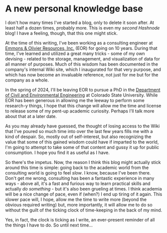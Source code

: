 # A new personal knowledge base

I don't how many times I've started a blog, only to delete it soon after. At least half a dozen times, probably more. This is even my *second Hashnode* blog! I have a feeling, though, that this one might stick.

At the time of this writing, I've been working as a consulting engineer at [Emmons & Olivier Resources, Inc.](https://eorinc.com) (EOR) for going on 10 years. During that time, I've learned and utilized a great many tricks - some of my own devising - related to the storage, management, and visualization of data for all manner of purposes. Much of this wisdom has been documented in the company's internal Wiki site, which I inaugurated for that very purpose, and which has now become an invaluable reference, not just for me but for the company as a whole.

In the spring of 2024, I'll be leaving EOR to pursue a PhD in the [Department of Civil and Environmental Engineering](https://www.engr.colostate.edu/ce/) at Colorado State University. While EOR has been generous in allowing me the leeway to perform some research-y things, I hope that this change will allow me the time and license to release some of my pent-up academic curiosity. Perhaps I'll talk more about that at a later date.

As you may already have guessed, the thought of losing access to the Wiki that I've poured so much time into over the last few years fills me with a kind of despair. So, mostly out of self-interest, but also recognizing the value that some of this gained wisdom could have if imparted to the world, I'm going to attempt to take some of that content and gussy it up for public consumption. I hope you find it as useful as I have.

So there's the impetus. Now, the reason I think this blog might actually stick around this time is simple: going back to the academic world from the consulting world is going to feel *slow*. I know, because I've been there. Don't get me wrong, consulting has been a fantastic experience in many ways - above all, it's a fast and furious way to learn practical skills and actually *do something* - but it's also been grueling at times. I think academia will be a nice change of pace, even if (when?) I end up tiring of it again. This slower pace will, I hope, allow me the time to write more (beyond the obvious required writing) but, more importantly, it will allow me to do so without the guilt of the ticking clock of time-keeping in the back of my mind.

Yes, in fact, the clock is ticking as I write, an ever-present reminder of all the things I have to do. So until next time...